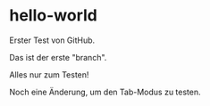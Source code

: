 # hello-world
Erster Test von GitHub. 

Das ist der erste "branch".		

Alles nur zum Testen!

Noch eine Änderung, um den Tab-Modus zu testen.

